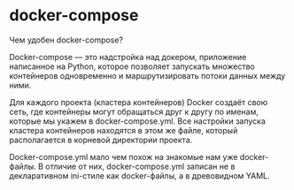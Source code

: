 # docker-compose

Чем удобен docker-compose?

Docker-compose — это надстройка над докером, приложение написанное на Python, которое позволяет запускать множество контейнеров одновременно и маршрутизировать потоки данных между ними.

Для каждого проекта (кластера контейнеров) Docker создаёт свою сеть, где контейнеры могут обращаться друг к другу по именам, которые мы укажем в docker-compose.yml. Все настройки запуска кластера контейнеров находятся в этом же файле, который располагается в корневой директории проекта.

Docker-compose.yml мало чем похож на знакомые нам уже docker-файлы. В отличие от них, docker-compose.yml записан не в декларативном ini-стиле как docker-файлы, а в древовидном YAML.

